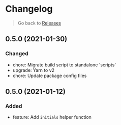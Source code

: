 # Changelog

> Go back to [Releases](../index.md#050-in-development)

## 0.5.0 (2021-01-30)

### Changed

- chore: Migrate build script to standalone 'scripts'
- upgrade: Yarn to v2
- chore: Update package config files

## 0.5.0 (2021-01-12)

### Added

- feature: Add `initials` helper function
